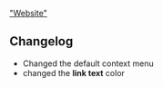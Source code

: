 <a href="https://yssf8.github.io/Gadfrey-Ultimate/">"Website"</a>

## Changelog
* Changed the default context menu
* changed the **link text** color
